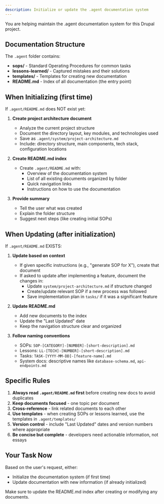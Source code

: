 ```yaml
---
description: Initialize or update the .agent documentation system
---
```


You are helping maintain the .agent documentation system for this Drupal project.

## Documentation Structure

The `.agent` folder contains:
- **sops/** - Standard Operating Procedures for common tasks
- **lessons-learned/** - Captured mistakes and their solutions
- **templates/** - Templates for creating new documentation
- **README.md** - Index of all documentation (the entry point)

## When Initializing (first time)

If `.agent/README.md` does NOT exist yet:

1. **Create project architecture document**
   - Analyze the current project structure
   - Document the directory layout, key modules, and technologies used
   - Save as `.agent/system/project-architecture.md`
   - Include: directory structure, main components, tech stack, configuration locations

2. **Create README.md index**
   - Create `.agent/README.md` with:
     - Overview of the documentation system
     - List of all existing documents organized by folder
     - Quick navigation links
     - Instructions on how to use the documentation

3. **Provide summary**
   - Tell the user what was created
   - Explain the folder structure
   - Suggest next steps (like creating initial SOPs)

## When Updating (after initialization)

If `.agent/README.md` EXISTS:

1. **Update based on context**
   - If given specific instructions (e.g., "generate SOP for X"), create that document
   - If asked to update after implementing a feature, document the changes in:
     - Update `system/project-architecture.md` if structure changed
     - Create/update relevant SOP if a new process was followed
     - Save implementation plan in `tasks/` if it was a significant feature

2. **Update README.md**
   - Add new documents to the index
   - Update the "Last Updated" date
   - Keep the navigation structure clear and organized

3. **Follow naming conventions**
   - SOPs: `SOP-[CATEGORY]-[NUMBER]-[short-description].md`
   - Lessons: `LL-[TECH]-[NUMBER]-[short-description].md`
   - Tasks: `TASK-[YYYY-MM-DD]-[feature-name].md`
   - System docs: descriptive names like `database-schema.md`, `api-endpoints.md`

## Specific Rules

1. **Always read `.agent/README.md` first** before creating new docs to avoid duplicates
2. **Keep documents focused** - one topic per document
3. **Cross-reference** - link related documents to each other
4. **Use templates** - when creating SOPs or lessons learned, use the templates in `.agent/templates/`
5. **Version control** - include "Last Updated" dates and version numbers where appropriate
6. **Be concise but complete** - developers need actionable information, not essays

## Your Task Now

Based on the user's request, either:
- Initialize the documentation system (if first time)
- Update documentation with new information (if already initialized)

Make sure to update the README.md index after creating or modifying any documents.
